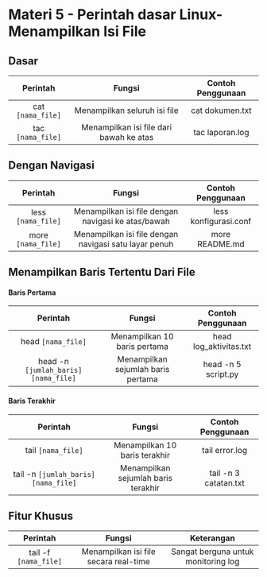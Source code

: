 # Materi 5 - Perintah dasar Linux-  Menampilkan Isi File

## Dasar

| Perintah | Fungsi | Contoh Penggunaan |
|:--:|:--:|:--:|
| cat `[nama_file]` | Menampilkan seluruh isi file | cat dokumen.txt |
| tac `[nama_file]` | Menampilkan isi file dari bawah ke atas | tac laporan.log |

## Dengan Navigasi

| Perintah	| Fungsi | Contoh Penggunaan |
|:--:|:--:|:--:|
| less `[nama_file]` | Menampilkan isi file dengan navigasi ke atas/bawah | less konfigurasi.conf |
| more `[nama_file]` | Menampilkan isi file dengan navigasi satu layar penuh | more README.md |

## Menampilkan Baris Tertentu Dari File

#### Baris Pertama

| Perintah	| Fungsi | Contoh Penggunaan |
|:--:|:--:|:--:|
| head `[nama_file]` | Menampilkan 10 baris pertama | head log_aktivitas.txt |
| head -n `[jumlah_baris]` `[nama_file]` | Menampilkan sejumlah baris pertama | head -n 5 script.py |

#### Baris Terakhir

| Perintah	| Fungsi | Contoh Penggunaan |
|:--:|:--:|:--:|
| tail `[nama_file]` | Menampilkan 10 baris terakhir | tail error.log |
| tail -n `[jumlah_baris]` `[nama_file]` | Menampilkan sejumlah baris terakhir | tail -n 3 catatan.txt |

## Fitur Khusus

| Perintah	| Fungsi | Keterangan |
|:--:|:--:|:--:|
| tail -f `[nama_file]` | Menampilkan isi file secara real-time | Sangat berguna untuk monitoring log |

